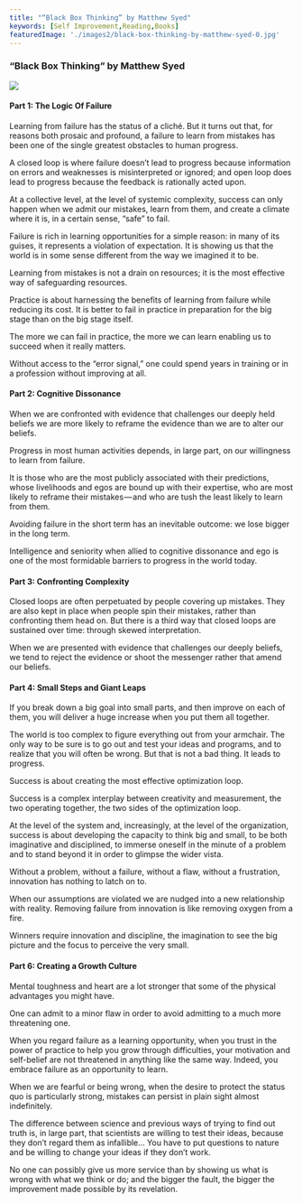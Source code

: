 ```yaml
---
title: "“Black Box Thinking” by Matthew Syed"
keywords: [Self Improvement,Reading,Books]
featuredImage: './images2/black-box-thinking-by-matthew-syed-0.jpg'
---
```


### “Black Box Thinking” by Matthew Syed

![](/images2/black-box-thinking-by-matthew-syed-0.jpg)

#### Part 1: The Logic Of Failure

Learning from failure has the status of a cliché. But it turns out that, for reasons both prosaic and profound, a failure to learn from mistakes has been one of the single greatest obstacles to human progress.

A closed loop is where failure doesn’t lead to progress because information on errors and weaknesses is misinterpreted or ignored; and open loop does lead to progress because the feedback is rationally acted upon.

At a collective level, at the level of systemic complexity, success can only happen when we admit our mistakes, learn from them, and create a climate where it is, in a certain sense, “safe” to fail.

Failure is rich in learning opportunities for a simple reason: in many of its guises, it represents a violation of expectation. It is showing us that the world is in some sense different from the way we imagined it to be.

Learning from mistakes is not a drain on resources; it is the most effective way of safeguarding resources.

Practice is about harnessing the benefits of learning from failure while reducing its cost. It is better to fail in practice in preparation for the big stage than on the big stage itself.

The more we can fail in practice, the more we can learn enabling us to succeed when it really matters.

Without access to the “error signal,” one could spend years in training or in a profession without improving at all.

#### Part 2: Cognitive Dissonance

When we are confronted with evidence that challenges our deeply held beliefs we are more likely to reframe the evidence than we are to alter our beliefs.

Progress in most human activities depends, in large part, on our willingness to learn from failure.

It is those who are the most publicly associated with their predictions, whose livelihoods and egos are bound up with their expertise, who are most likely to reframe their mistakes — and who are tush the least likely to learn from them.

Avoiding failure in the short term has an inevitable outcome: we lose bigger in the long term.

Intelligence and seniority when allied to cognitive dissonance and ego is one of the most formidable barriers to progress in the world today.

#### Part 3: Confronting Complexity

Closed loops are often perpetuated by people covering up mistakes. They are also kept in place when people spin their mistakes, rather than confronting them head on. But there is a third way that closed loops are sustained over time: through skewed interpretation.

When we are presented with evidence that challenges our deeply beliefs, we tend to reject the evidence or shoot the messenger rather that amend our beliefs.

#### Part 4: Small Steps and Giant Leaps

If you break down a big goal into small parts, and then improve on each of them, you will deliver a huge increase when you put them all together.

The world is too complex to figure everything out from your armchair. The only way to be sure is to go out and test your ideas and programs, and to realize that you will often be wrong. But that is not a bad thing. It leads to progress.

Success is about creating the most effective optimization loop.

Success is a complex interplay between creativity and measurement, the two operating together, the two sides of the optimization loop.

At the level of the system and, increasingly, at the level of the organization, success is about developing the capacity to think big and small, to be both imaginative and disciplined, to immerse oneself in the minute of a problem and to stand beyond it in order to glimpse the wider vista.

Without a problem, without a failure, without a flaw, without a frustration, innovation has nothing to latch on to.

When our assumptions are violated we are nudged into a new relationship with reality. Removing failure from innovation is like removing oxygen from a fire.

Winners require innovation and discipline, the imagination to see the big picture and the focus to perceive the very small.

#### Part 6: Creating a Growth Culture

Mental toughness and heart are a lot stronger that some of the physical advantages you might have.

One can admit to a minor flaw in order to avoid admitting to a much more threatening one.

When you regard failure as a learning opportunity, when you trust in the power of practice to help you grow through difficulties, your motivation and self-belief are not threatened in anything like the same way. Indeed, you embrace failure as an opportunity to learn.

When we are fearful or being wrong, when the desire to protect the status quo is particularly strong, mistakes can persist in plain sight almost indefinitely.

The difference between science and previous ways of trying to find out truth is, in large part, that scientists are willing to test their ideas, because they don’t regard them as infallible… You have to put questions to nature and be willing to change your ideas if they don’t work.

No one can possibly give us more service than by showing us what is wrong with what we think or do; and the bigger the fault, the bigger the improvement made possible by its revelation.
